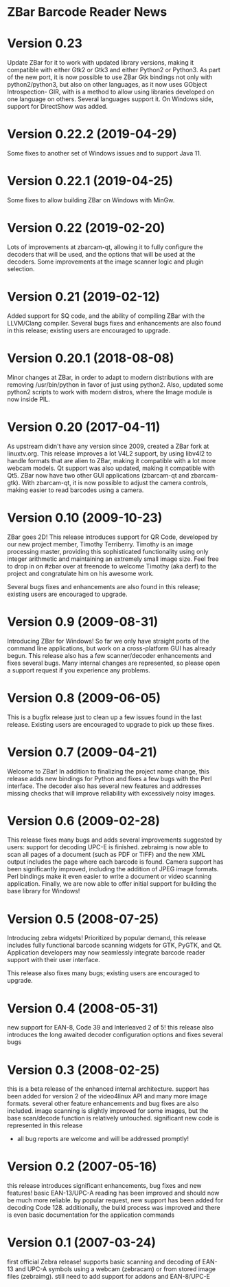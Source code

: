 ZBar Barcode Reader News
========================

Version 0.23
============

  Update ZBar for it to work with updated library versions, making it
  compatible with either Gtk2 or Gtk3 and either Python2 or Python3.
  As part of the new port, it is now possible to use ZBar Gtk bindings
  not only with python2/python3, but also on other languages, as it now
  uses GObject Introspection- GIR, with is a method to allow using libraries
  developed on one language on others. Several languages support it.
  On Windows side, support for DirectShow was added.

Version 0.22.2 (2019-04-29)
===========================

  Some fixes to another set of Windows issues and to support Java 11.

Version 0.22.1 (2019-04-25)
===========================

  Some fixes to allow building ZBar on Windows with MinGw.

Version 0.22 (2019-02-20)
=========================

  Lots of improvements at zbarcam-qt, allowing it to fully configure the
  decoders that will be used, and the options that will be used at the
  decoders. Some improvements at the image scanner logic and plugin
  selection.

Version 0.21 (2019-02-12)
=========================

  Added support for SQ code, and the ability of compiling ZBar with the
  LLVM/Clang compiler. Several bugs fixes and enhancements are also found
  in this release; existing users are encouraged to upgrade.

Version 0.20.1 (2018-08-08)
===========================

  Minor changes at ZBar, in order to adapt to modern distributions
  with are removing /usr/bin/python in favor of just using python2.
  Also, updated some python2 scripts to work with modern distros,
  where the Image module is now inside PIL.

Version 0.20 (2017-04-11)
=========================

  As upstream didn't have any version since 2009, created a ZBar fork at
  linuxtv.org. This release improves a lot V4L2 support, by using libv4l2
  to handle formats that are alien to ZBar, making it compatible with a lot
  more webcam models. Qt support was also updated, making it compatible
  with Qt5. ZBar now have two other GUI applications (zbarcam-qt and
  zbarcam-gtk). With zbarcam-qt, it is now possible to adjust the camera
  controls, making easier to read barcodes using a camera.

Version 0.10 (2009-10-23)
=========================

  ZBar goes 2D!  This release introduces support for QR Code, developed
  by our new project member, Timothy Terriberry.  Timothy is an image
  processing master, providing this sophisticated functionality using
  only integer arithmetic and maintaining an extremely small image
  size.  Feel free to drop in on #zbar over at freenode to welcome
  Timothy (aka derf) to the project and congratulate him on his awesome
  work.

  Several bugs fixes and enhancements are also found in this release;
  existing users are encouraged to upgrade.

Version 0.9 (2009-08-31)
========================

  Introducing ZBar for Windows!  So far we only have straight ports of
  the command line applications, but work on a cross-platform GUI has
  already begun.  This release also has a few scanner/decoder
  enhancements and fixes several bugs.  Many internal changes are
  represented, so please open a support request if you experience any
  problems.

Version 0.8 (2009-06-05)
========================

  This is a bugfix release just to clean up a few issues found in the
  last release.  Existing users are encouraged to upgrade to pick up
  these fixes.

Version 0.7 (2009-04-21)
========================

  Welcome to ZBar!  In addition to finalizing the project name change,
  this release adds new bindings for Python and fixes a few bugs with
  the Perl interface.  The decoder also has several new features and
  addresses missing checks that will improve reliability with
  excessively noisy images.

Version 0.6 (2009-02-28)
========================

  This release fixes many bugs and adds several improvements suggested
  by users:  support for decoding UPC-E is finished.  zebraimg is
  now able to scan all pages of a document (such as PDF or TIFF) and
  the new XML output includes the page where each barcode is found.
  Camera support has been significantly improved, including the
  addition of JPEG image formats.  Perl bindings make it even easier
  to write a document or video scanning application.  Finally, we are
  now able to offer initial support for building the base library for
  Windows!

Version 0.5 (2008-07-25)
========================

  Introducing zebra widgets!  Prioritized by popular demand, this
  release includes fully functional barcode scanning widgets for GTK,
  PyGTK, and Qt.  Application developers may now seamlessly integrate
  barcode reader support with their user interface.

  This release also fixes many bugs; existing users are encouraged to
  upgrade.

Version 0.4 (2008-05-31)
========================

  new support for EAN-8, Code 39 and Interleaved 2 of 5!
  this release also introduces the long awaited decoder configuration
  options and fixes several bugs

Version 0.3 (2008-02-25)
========================

  this is a beta release of the enhanced internal architecture.
  support has been added for version 2 of the video4linux API and many
  more image formats.  several other feature enhancements and bug
  fixes are also included.  image scanning is slightly improved for
  some images, but the base scan/decode function is relatively
  untouched.  significant new code is represented in this release
  - all bug reports are welcome and will be addressed promptly!

Version 0.2 (2007-05-16)
========================

  this release introduces significant enhancements, bug fixes and new
  features!  basic EAN-13/UPC-A reading has been improved and should
  now be much more reliable.  by popular request, new support has been
  added for decoding Code 128.  additionally, the build process was
  improved and there is even basic documentation for the application
  commands

Version 0.1 (2007-03-24)
========================

  first official Zebra release!
  supports basic scanning and decoding of EAN-13 and UPC-A symbols
  using a webcam (zebracam) or from stored image files (zebraimg).
  still need to add support for addons and EAN-8/UPC-E
